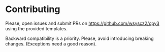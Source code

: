 # Contributing

Please, open issues and submit PRs on https://github.com/wsyscz2/cpy3 using the provided templates.

Backward compatibility is a priority. Please, avoid introducing breaking changes. (Exceptions need a good reason).